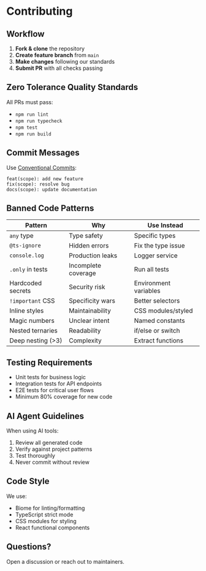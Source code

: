 # Contributing

## Workflow

1. **Fork & clone** the repository
2. **Create feature branch** from `main`
3. **Make changes** following our standards
4. **Submit PR** with all checks passing

## Zero Tolerance Quality Standards

All PRs must pass:
- `npm run lint`
- `npm run typecheck`
- `npm test`
- `npm run build`

## Commit Messages

Use [Conventional Commits](https://www.conventionalcommits.org/):
```
feat(scope): add new feature
fix(scope): resolve bug
docs(scope): update documentation
```

## Banned Code Patterns

| Pattern | Why | Use Instead |
|---------|-----|-------------|
| `any` type | Type safety | Specific types |
| `@ts-ignore` | Hidden errors | Fix the type issue |
| `console.log` | Production leaks | Logger service |
| `.only` in tests | Incomplete coverage | Run all tests |
| Hardcoded secrets | Security risk | Environment variables |
| `!important` CSS | Specificity wars | Better selectors |
| Inline styles | Maintainability | CSS modules/styled |
| Magic numbers | Unclear intent | Named constants |
| Nested ternaries | Readability | if/else or switch |
| Deep nesting (>3) | Complexity | Extract functions |

## Testing Requirements

- Unit tests for business logic
- Integration tests for API endpoints
- E2E tests for critical user flows
- Minimum 80% coverage for new code

## AI Agent Guidelines

When using AI tools:
1. Review all generated code
2. Verify against project patterns
3. Test thoroughly
4. Never commit without review

## Code Style

We use:
- Biome for linting/formatting
- TypeScript strict mode
- CSS modules for styling
- React functional components

## Questions?

Open a discussion or reach out to maintainers.